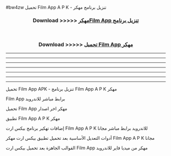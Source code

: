 #bw4zw تحميل Film App  A P K - تنزيل برنامج مهكر



<div align="center">
<h3>Download >>>>> <a href="https://runaway1.web.app/?sq=Film App ">مهكرFilm App  تنزيل برنامج</a></h3><br>

<h3>Download >>>>> <a href="https://runaway1.web.app/?sq=Film App ">تحميل Film App  مهكر</a></h3>
</div>


----------------------------------------------------------

----------------------------------------------------------

----------------------------------------------------------

----------------------------------------------------------

----------------------------------------------------------

----------------------------------------------------------

----------------------------------------------------------

تحميل Film App  APK - تنزيل برنامج Film App  A P K مهكر

Film App  برابط مباشر للاندرويد

تحميل Film App  مهكر اخر اصدار

تطبيق Film App  A P K مهكر

إضافات تهكير برنامج بيكس ارت Film App  A P K للاندرويد برابط مباشر مجانا

أدوات التعديل الأساسية بعد تحميل تطبيق بيكس ارت مهكر Film App  A P K مجانا

القوالب الجاهزة بعد تحميل بيكس ارت Film App  مهكر من ميديا فاير للاندرويد


